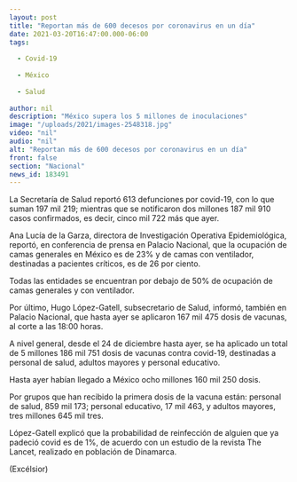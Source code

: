 ```yaml
---
layout: post
title: "Reportan más de 600 decesos por coronavirus en un día"
date: 2021-03-20T16:47:00.000-06:00
tags:
  
  - Covid-19
  
  - México
  
  - Salud
  
author: nil
description: "México supera los 5 millones de inoculaciones"
image: "/uploads/2021/images-2548318.jpg"
video: "nil"
audio: "nil"
alt: "Reportan más de 600 decesos por coronavirus en un día"
front: false
section: "Nacional"
news_id: 183491
---
```


La Secretaría de Salud reportó 613 defunciones por covid-19, con lo que suman 197 mil 219; mientras que se notificaron dos millones 187 mil 910 casos confirmados, es decir, cinco mil 722 más que ayer.

Ana Lucía de la Garza, directora de Investigación Operativa Epidemiológica, reportó, en conferencia de prensa en Palacio Nacional, que la ocupación de camas generales en México es de 23% y de camas con ventilador, destinadas a pacientes críticos, es de 26 por ciento.

Todas las entidades se encuentran por debajo de 50% de ocupación de camas generales y con ventilador.

Por último, Hugo López-Gatell, subsecretario de Salud, informó, también en Palacio Nacional, que hasta ayer se aplicaron 167 mil 475 dosis de vacunas, al corte a las 18:00 horas.

A nivel general, desde el 24 de diciembre hasta ayer, se ha aplicado un total de 5 millones 186 mil 751 dosis de vacunas contra covid-19, destinadas a personal de salud, adultos mayores y personal educativo.

Hasta ayer habían llegado a México ocho millones 160 mil 250 dosis.

Por grupos que han recibido la primera dosis de la vacuna están: personal de salud, 859 mil 173; personal educativo, 17 mil 463, y adultos mayores, tres millones 645 mil tres.

López-Gatell explicó que la probabilidad de reinfección de alguien que ya padeció covid es de 1%, de acuerdo con un estudio de la revista The Lancet, realizado en población de Dinamarca.

(Excélsior)